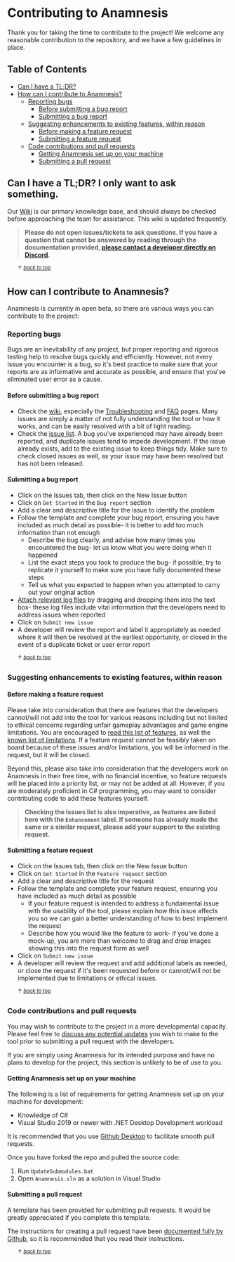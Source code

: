 # Contributing to Anamnesis

Thank you for taking the time to contribute to the project! We welcome any reasonable contribution to the repository, and we have a few guidelines in place.

## Table of Contents
- [Can I have a TL;DR?](#can-i-have-a-tldr-i-only-want-to-ask-something)
- [How can I contribute to Anamnesis?](#how-can-i-contribute-to-anamnesis)
  - [Reporting bugs](#reporting-bugs)
    - [Before submitting a bug report](#before-submitting-a-bug-report)
    - [Submitting a bug report](#submitting-a-bug-report)
  - [Suggesting enhancements to existing features, within reason](#suggesting-enhancements-to-existing-features-within-reason)
    - [Before making a feature request](#before-making-a-feature-request)
    - [Submitting a feature request](#submitting-a-feature-request)
  - [Code contributions and pull requests](#code-contributions-and-pull-requests)
    - [Getting Anamnesis set up on your machine](#getting-anamnesis-set-up-on-your-machine)
    - [Submitting a pull request](#submitting-a-pull-request)


## Can I have a TL;DR? I only want to ask something.
Our [Wiki](https://github.com/imchillin/Anamnesis/wiki) is our primary knowledge base, and should always be checked before approaching the team for assistance. This wiki is updated frequently.

> **Please do not open issues/tickets to ask questions. If you have a question that cannot be answered by reading through the documentation provided, [please contact a developer directly on Discord](https://discord.gg/KvGJCCnG8t).** 

&nbsp;&nbsp;&nbsp;&nbsp;&nbsp;&nbsp;<sup>↑ _[back to top](#table-of-contents)</sup>_

## How can I contribute to Anamnesis?
Anamnesis is currently in open beta, so there are various ways you can contribute to the project:

### Reporting bugs
Bugs are an inevitability of any project, but proper reporting and rigorous testing help to resolve bugs quickly and efficiently. However, not every issue you encounter is a bug, so it's best practice to make sure that your reports are as informative and accurate as possible, and ensure that you've eliminated user error as a cause.

#### Before submitting a bug report
- Check the [wiki](https://github.com/imchillin/Anamnesis/wiki), especially the [Troubleshooting](https://github.com/imchillin/Anamnesis/wiki/Troubleshooting) and [FAQ](https://github.com/imchillin/Anamnesis/wiki/FAQ) pages. Many issues are simply a matter of not fully understanding the tool or how it works, and can be easily resolved with a bit of light reading.
- Check the [issue list](https://github.com/imchillin/Anamnesis/issues?q=is%3Aissu). A bug you've experienced may have already been reported, and duplicate issues tend to impede development. If the issue already exists, add to the existing issue to keep things tidy. Make sure to check closed issues as well, as your issue may have been resolved but has not been released.

#### Submitting a bug report
- Click on the Issues tab, then click on the New Issue button
- Click on `Get Started` in the `Bug report` section
- Add a clear and descriptive title for the issue to identify the problem
- Follow the template and complete your bug report, ensuring you have included as much detail as possible- it is better to add too much information than not enough
  - Describe the bug clearly, and advise how many times you encountered the bug- let us know what you were doing when it happened
  - List the exact steps you took to produce the bug- if possible, try to replicate it yourself to make sure you have fully documented these steps
  - Tell us what you expected to happen when you attempted to carry out your original action
- [Attach relevant log files](https://github.com/imchillin/Anamnesis/wiki/Troubleshooting#accessing-log-files-for-issue-reporting) by dragging and dropping them into the text box- these log files include vital information that the developers need to address issues when reported
- Click on `Submit new issue`
- A developer will review the report and label it appropriately as needed where it will then be resolved at the earliest opportunity, or closed in the event of a duplicate ticket or user error report

&nbsp;&nbsp;&nbsp;&nbsp;&nbsp;&nbsp;<sup>↑ _[back to top](#table-of-contents)</sup>_

### Suggesting enhancements to existing features, within reason

#### Before making a feature request
Please take into consideration that there are features that the developers cannot/will not add into the tool for various reasons including but not limited to ethical concerns regarding unfair gameplay advantages and game engine limitations. You are encouraged to [read this list of features](https://github.com/imchillin/Anamnesis/wiki/Before-Making-a-Suggestion), as well the [known list of limitations](https://github.com/imchillin/Anamnesis/wiki/What-is-Anamnesis%3F#limitations). If a feature request cannot be feasibly taken on board because of these issues and/or limitations, you will be informed in the request, but it will be closed.

Beyond this, please also take into consideration that the developers work on Anamnesis in their free time, with no financial incentive, so feature requests will be placed into a priority list, or may not be added at all. However, if you are moderately proficient in C# programming, you may want to consider contributing code to add these features yourself.

> **Checking the Issues list is also imperative, as features are listed here with the `Enhancement` label. If someone has already made the same or a similar request, please add your support to the existing request.**

#### Submitting a feature request
- Click on the Issues tab, then click on the New Issue button
- Click on `Get Started` in the `Feature request` section
- Add a clear and descriptive title for the request
- Follow the template and complete your feature request, ensuring you have included as much detail as possible
  - If your feature request is intended to address a fundamental issue with the usability of the tool, please explain how this issue affects you so we can gain a better understanding of how to best implement the request
  - Describe how you would like the feature to work- if you've done a mock-up, you are more than welcome to drag and drop images showing this into the request form as well
- Click on `Submit new issue`
- A developer will review the request and add additional labels as needed, or close the request if it's been requested before  or cannot/will not be implemented due to limitations or ethical issues.

&nbsp;&nbsp;&nbsp;&nbsp;&nbsp;&nbsp;<sup>↑ _[back to top](#table-of-contents)</sup>_

### Code contributions and pull requests
You may wish to contribute to the project in a more developmental capacity. Please feel free to [discuss any potential updates](https://discord.gg/KvGJCCnG8t) you wish to make to the tool prior to submitting a pull request with the developers.

If you are simply using Anamnesis for its intended purpose and have no plans to develop for the project, this section is unlikely to be of use to you.

#### Getting Anamnesis set up on your machine
The following is a list of requirements for getting Anamnesis set up on your machine for development:
- Knowledge of C#
- Visual Studio 2019 or newer with .NET Desktop Development workload

It is recommended that you use [Github Desktop](https://desktop.github.com/) to facilitate smooth pull requests.

Once you have forked the repo and pulled the source code:
1. Run `UpdateSubmodules.bat`
2. Open `Anamnesis.sln` as a solution in Visual Studio 

#### Submitting a pull request
A template has been provided for submitting pull requests. It would be greatly appreciated if you complete this template.

The instructions for creating a pull request have been [documented fully by Github](https://docs.github.com/en/github/collaborating-with-pull-requests/proposing-changes-to-your-work-with-pull-requests/creating-a-pull-request#creating-the-pull-request), so it is recommended that you read their instructions.

&nbsp;&nbsp;&nbsp;&nbsp;&nbsp;&nbsp;<sup>↑ _[back to top](#table-of-contents)</sup>_
